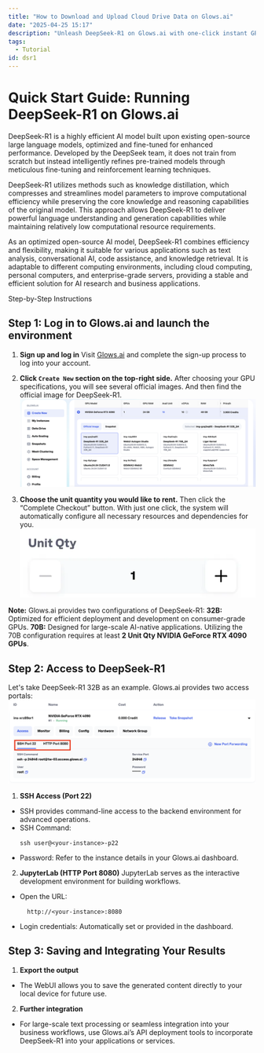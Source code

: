 ```yaml
---
title: "How to Download and Upload Cloud Drive Data on Glows.ai"
date: "2025-04-25 15:17"
description: "Unleash DeepSeek-R1 on Glows.ai with one-click instant GPU access."
tags:
  - Tutorial
id: dsr1
---
```


# Quick Start Guide: Running DeepSeek-R1 on Glows.ai

DeepSeek-R1 is a highly efficient AI model built upon existing open-source large language models, optimized and fine-tuned for enhanced performance. Developed by the DeepSeek team, it does not train from scratch but instead intelligently refines pre-trained models through meticulous fine-tuning and reinforcement learning techniques.

DeepSeek-R1 utilizes methods such as knowledge distillation, which compresses and streamlines model parameters to improve computational efficiency while preserving the core knowledge and reasoning capabilities of the original model. This approach allows DeepSeek-R1 to deliver powerful language understanding and generation capabilities while maintaining relatively low computational resource requirements.

As an optimized open-source AI model, DeepSeek-R1 combines efficiency and flexibility, making it suitable for various applications such as text analysis, conversational AI, code assistance, and knowledge retrieval. It is adaptable to different computing environments, including cloud computing, personal computers, and enterprise-grade servers, providing a stable and efficient solution for AI research and business applications.

Step-by-Step Instructions

## Step 1: Log in to Glows.ai and launch the environment

1. **Sign up and log in** Visit [Glows.ai](https://glows.ai/) and complete the sign-up process to log into your account.
2. **Click `Create New` section on the top-right side.** After choosing your GPU specifications, you will see several official images. And then find the official image for DeepSeek-R1.
   ![DeepSeek-R1](../tutorials-images/05.DeepSeekR1/01.DeepSeek-R1.PNG)

3. **Choose the unit quantity you would like to rent.** Then click the “Complete Checkout” button. With just one click, the system will automatically configure all necessary resources and dependencies for you.
   ![Unit Quantity](../tutorials-images/05.DeepSeekR1/02.UnitQuantity.PNG)

**Note:** Glows.ai provides two configurations of DeepSeek-R1:
**32B:** Optimized for efficient deployment and development on consumer-grade GPUs.
**70B:** Designed for large-scale AI-native applications. Utilizing the 70B configuration requires at least **2 Unit Qty NVIDIA GeForce RTX 4090 GPUs**.

## Step 2: Access to DeepSeek-R1

Let's take DeepSeek-R1 32B as an example. Glows.ai provides two access portals:
![Portals](../tutorials-images/05.DeepSeekR1/03.Portals.PNG)

1. **SSH Access (Port 22)**

- SSH provides command-line access to the backend environment for advanced operations.
- SSH Command:
  ```
  ssh user@<your-instance>-p22
  ```
- Password: Refer to the instance details in your Glows.ai dashboard.

2. **JupyterLab (HTTP Port 8080)**
   JupyterLab serves as the interactive development environment for building workflows.

- Open the URL:
  ```
    http://<your-instance>:8080
  ```
- Login credentials: Automatically set or provided in the dashboard.

## Step 3: Saving and Integrating Your Results

1. **Export the output**

- The WebUI allows you to save the generated content directly to your local device for future use.

2. **Further integration**

- For large-scale text processing or seamless integration into your business workflows, use Glows.ai’s API deployment tools to incorporate DeepSeek-R1 into your applications or services.

